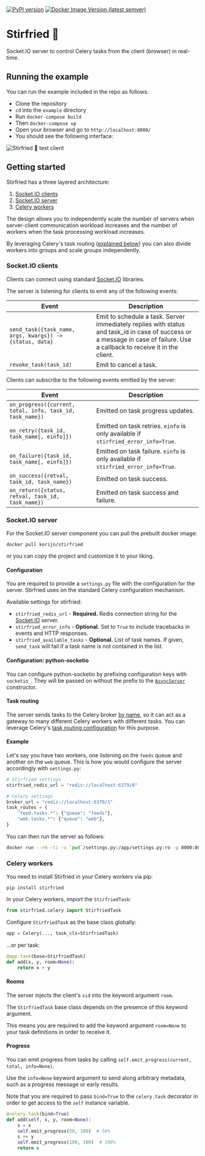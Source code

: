 [![PyPI version](https://badge.fury.io/py/stirfried.svg)](https://badge.fury.io/py/stirfried)
[![Docker Image Version (latest semver)](https://img.shields.io/docker/v/korijn/stirfried?label=docker%20image)](https://hub.docker.com/r/korijn/stirfried)

# Stirfried 🥡

Socket.IO server to control Celery tasks from the client (browser) in real-time.

## Running the example

You can run the example included in the repo as follows:

* Clone the repository
* `cd` into the `example` directory
* Run `docker-compose build`
* Then `docker-compose up`
* Open your browser and go to `http://localhost:8080/`
* You should see the following interface:

![Stirfried 🥡 test client](https://user-images.githubusercontent.com/1882046/76843175-b2c78200-683b-11ea-92df-b2169a7ce9ce.png)


## Getting started

Stirfried has a three layered architecture:

1. [Socket.IO clients](#socketio-clients)
2. [Socket.IO server](#socketio-server)
3. [Celery workers](#celery-workers)

The design allows you to independently scale the number of servers when
server-client communication workload increases and the number of workers
when the task processing workload increases.

By leveraging Celery's task routing ([explained below](#task-routing)) you can
also divide workers into groups and scale groups independently.

### Socket.IO clients

Clients can connect using standard [Socket.IO](https://socket.io/) libraries.

The server is listening for clients to emit any of the following events:

| Event | Description |
| ----- | ----------- |
| `send_task({task_name, args, kwargs}) -> {status, data}` | Emit to schedule a task. Server immediately replies with status and task_id in case of success or a message in case of failure. Use a callback to receive it in the client. |
| `revoke_task(task_id)` | Emit to cancel a task. |

Clients can subscribe to the following events emitted by the server:

| Event | Description |
| ----- | ----------- |
| `on_progress({current, total, info, task_id, task_name})` | Emitted on task progress updates. |
| `on_retry({task_id, task_name[, einfo]})` | Emitted on task retries. `einfo` is only available if `stirfried_error_info=True`. |
| `on_failure({task_id, task_name[, einfo]})` | Emitted on task failure. `einfo` is only available if `stirfried_error_info=True`. |
| `on_success({retval, task_id, task_name})` | Emitted on task success. |
| `on_return({status, retval, task_id, task_name})` | Emitted on task success and failure. |

### Socket.IO server

For the Socket.IO server component you can pull the prebuilt docker image:

`docker pull korijn/stirfried`

or you can copy the project and customize it to your liking.

#### Configuration

You are required to provide a `settings.py` file with the configuration
for the server. Stirfried uses on the standard Celery configuration mechanism.

Available settings for stirfried:

* `stirfried_redis_url` - **Required.** Redis connection string for the [Socket.IO](https://github.com/miguelgrinberg/python-socketio) server.
* `stirfried_error_info` - **Optional.** Set to `True` to include tracebacks in events and HTTP responses.
* `stirfried_available_tasks` - **Optional.** List of task names. If given, `send_task` will fail if a task name is not contained in the list.

#### Configuration: python-socketio

You can configure python-socketio by prefixing configuration keys with `socketio_`. They will be passed on without the prefix to the [`AsyncServer`](https://python-socketio.readthedocs.io/en/latest/api.html#asyncserver-class) constructor.

#### Task routing

The server sends tasks to the Celery broker
[by name](https://docs.celeryproject.org/en/latest/reference/celery.html#celery.Celery.send_task),
so it can act as a gateway to many different Celery workers with
different tasks. You can leverage Celery's
[task routing configuration](http://docs.celeryproject.org/en/latest/userguide/routing.html)
for this purpose.

#### Example

Let's say you have two workers, one listening on the `feeds` queue and
another on the `web` queue. This is how you would configure the 
server accordingly with `settings.py`:

```python
# Stirfried settings
stirfried_redis_url = "redis://localhost:6379/0"

# Celery settings
broker_url = "redis://localhost:6379/1"
task_routes = {
    "feed.tasks.*": {"queue": "feeds"},
    "web.tasks.*": {"queue": "web"},
}
```

You can then run the server as follows:

```bash
docker run --rm -ti -v `pwd`/settings.py:/app/settings.py:ro -p 8000:8000 korijn/stirfried
```

### Celery workers

You need to install Stirfried in your Celery workers via pip:

 `pip install stirfried`

In your Celery workers, import the `StirfriedTask`:

```python
from stirfried.celery import StirfriedTask
```

Configure `StirfriedTask` as the base class globally:

```python
app = Celery(..., task_cls=StirfriedTask)
```

...or per task:

```python
@app.task(base=StirfriedTask)
def add(x, y, room=None):
    return x + y
```

#### Rooms

The server injects the client's `sid` into the keyword argument `room`.

The `StirfriedTask` base class depends on the presence of this keyword argument.

This means you are required to add the keyword argument `room=None` to your
task definitions in order to receive it.

#### Progress

You can emit progress from tasks by calling `self.emit_progress(current, total, info=None)`.

Use the `info=None` keyword argument to send along arbitrary metadata, such as a
progress message or early results.

Note that you are required to pass `bind=True` to the `celery.task` decorator
in order to get access to the `self` instance variable.

```python
@celery.task(bind=True)
def add(self, x, y, room=None):
    s = x
    self.emit_progress(50, 100)  # 50%
    s += y
    self.emit_progress(100, 100)  # 100%
    return s
```
